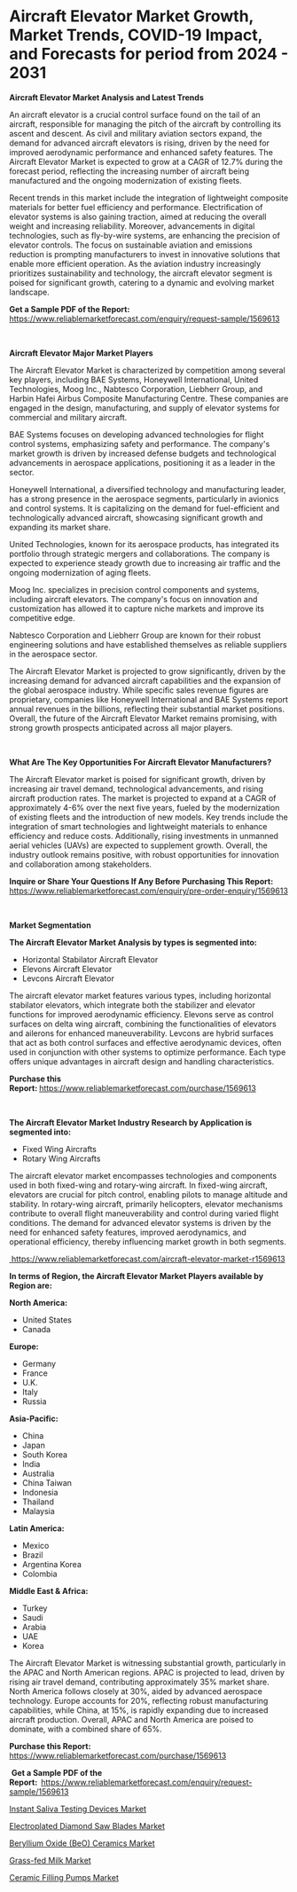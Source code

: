 <p><h1>Aircraft Elevator Market Growth, Market Trends, COVID-19 Impact, and Forecasts for period from 2024 - 2031</h1></p><p><strong>Aircraft Elevator Market Analysis and Latest Trends</strong></p>
<p><p>An aircraft elevator is a crucial control surface found on the tail of an aircraft, responsible for managing the pitch of the aircraft by controlling its ascent and descent. As civil and military aviation sectors expand, the demand for advanced aircraft elevators is rising, driven by the need for improved aerodynamic performance and enhanced safety features. The Aircraft Elevator Market is expected to grow at a CAGR of 12.7% during the forecast period, reflecting the increasing number of aircraft being manufactured and the ongoing modernization of existing fleets.</p><p>Recent trends in this market include the integration of lightweight composite materials for better fuel efficiency and performance. Electrification of elevator systems is also gaining traction, aimed at reducing the overall weight and increasing reliability. Moreover, advancements in digital technologies, such as fly-by-wire systems, are enhancing the precision of elevator controls. The focus on sustainable aviation and emissions reduction is prompting manufacturers to invest in innovative solutions that enable more efficient operation. As the aviation industry increasingly prioritizes sustainability and technology, the aircraft elevator segment is poised for significant growth, catering to a dynamic and evolving market landscape.</p></p>
<p><strong>Get a Sample PDF of the Report:&nbsp;</strong> <a href="https://www.reliablemarketforecast.com/enquiry/request-sample/1569613?utm_campaign=1741&utm_medium=2&utm_source=Github&utm_content=ia&utm_term=14102024&utm_id=aircraft-elevator">https://www.reliablemarketforecast.com/enquiry/request-sample/1569613</a></p>
<p>&nbsp;</p>
<p><strong>Aircraft Elevator Major Market Players</strong></p>
<p><p>The Aircraft Elevator Market is characterized by competition among several key players, including BAE Systems, Honeywell International, United Technologies, Moog Inc., Nabtesco Corporation, Liebherr Group, and Harbin Hafei Airbus Composite Manufacturing Centre. These companies are engaged in the design, manufacturing, and supply of elevator systems for commercial and military aircraft.</p><p>BAE Systems focuses on developing advanced technologies for flight control systems, emphasizing safety and performance. The company's market growth is driven by increased defense budgets and technological advancements in aerospace applications, positioning it as a leader in the sector.</p><p>Honeywell International, a diversified technology and manufacturing leader, has a strong presence in the aerospace segments, particularly in avionics and control systems. It is capitalizing on the demand for fuel-efficient and technologically advanced aircraft, showcasing significant growth and expanding its market share.</p><p>United Technologies, known for its aerospace products, has integrated its portfolio through strategic mergers and collaborations. The company is expected to experience steady growth due to increasing air traffic and the ongoing modernization of aging fleets.</p><p>Moog Inc. specializes in precision control components and systems, including aircraft elevators. The company's focus on innovation and customization has allowed it to capture niche markets and improve its competitive edge.</p><p>Nabtesco Corporation and Liebherr Group are known for their robust engineering solutions and have established themselves as reliable suppliers in the aerospace sector.</p><p>The Aircraft Elevator Market is projected to grow significantly, driven by the increasing demand for advanced aircraft capabilities and the expansion of the global aerospace industry. While specific sales revenue figures are proprietary, companies like Honeywell International and BAE Systems report annual revenues in the billions, reflecting their substantial market positions. Overall, the future of the Aircraft Elevator Market remains promising, with strong growth prospects anticipated across all major players.</p></p>
<p>&nbsp;</p>
<p><strong>What Are The Key Opportunities For Aircraft Elevator Manufacturers?</strong></p>
<p><p>The Aircraft Elevator market is poised for significant growth, driven by increasing air travel demand, technological advancements, and rising aircraft production rates. The market is projected to expand at a CAGR of approximately 4-6% over the next five years, fueled by the modernization of existing fleets and the introduction of new models. Key trends include the integration of smart technologies and lightweight materials to enhance efficiency and reduce costs. Additionally, rising investments in unmanned aerial vehicles (UAVs) are expected to supplement growth. Overall, the industry outlook remains positive, with robust opportunities for innovation and collaboration among stakeholders.</p></p>
<p><strong>Inquire or Share Your Questions If Any Before Purchasing This Report:</strong> <a href="https://www.reliablemarketforecast.com/enquiry/pre-order-enquiry/1569613?utm_campaign=1741&utm_medium=2&utm_source=Github&utm_content=ia&utm_term=14102024&utm_id=aircraft-elevator">https://www.reliablemarketforecast.com/enquiry/pre-order-enquiry/1569613</a></p>
<p>&nbsp;</p>
<p><strong>Market Segmentation</strong></p>
<p><strong>The Aircraft Elevator Market Analysis by types is segmented into:</strong></p>
<p><ul><li>Horizontal Stabilator Aircraft Elevator</li><li>Elevons Aircraft Elevator</li><li>Levcons Aircraft Elevator</li></ul></p>
<p><p>The aircraft elevator market features various types, including horizontal stabilator elevators, which integrate both the stabilizer and elevator functions for improved aerodynamic efficiency. Elevons serve as control surfaces on delta wing aircraft, combining the functionalities of elevators and ailerons for enhanced maneuverability. Levcons are hybrid surfaces that act as both control surfaces and effective aerodynamic devices, often used in conjunction with other systems to optimize performance. Each type offers unique advantages in aircraft design and handling characteristics.</p></p>
<p><strong>Purchase this Report:&nbsp;</strong><a href="https://www.reliablemarketforecast.com/purchase/1569613?utm_campaign=1741&utm_medium=2&utm_source=Github&utm_content=ia&utm_term=14102024&utm_id=aircraft-elevator">https://www.reliablemarketforecast.com/purchase/1569613</a></p>
<p>&nbsp;</p>
<p><strong>The Aircraft Elevator Market Industry Research by Application is segmented into:</strong></p>
<p><ul><li>Fixed Wing Aircrafts</li><li>Rotary Wing Aircrafts</li></ul></p>
<p><p>The aircraft elevator market encompasses technologies and components used in both fixed-wing and rotary-wing aircraft. In fixed-wing aircraft, elevators are crucial for pitch control, enabling pilots to manage altitude and stability. In rotary-wing aircraft, primarily helicopters, elevator mechanisms contribute to overall flight maneuverability and control during varied flight conditions. The demand for advanced elevator systems is driven by the need for enhanced safety features, improved aerodynamics, and operational efficiency, thereby influencing market growth in both segments.</p></p>
<p><a href="https://www.reliablemarketforecast.com/aircraft-elevator-market-r1569613?utm_campaign=1741&utm_medium=2&utm_source=Github&utm_content=ia&utm_term=14102024&utm_id=aircraft-elevator">&nbsp;https://www.reliablemarketforecast.com/aircraft-elevator-market-r1569613</a></p>
<p><strong>In terms of Region, the Aircraft Elevator Market Players available by Region are:</strong></p>
<p>
    <p> <strong> North America: </strong>
        <ul>
            <li>United States</li>
            <li>Canada</li>
        </ul>
        </p> 
    <p> <strong> Europe: </strong>
        <ul>
            <li>Germany</li>
            <li>France</li>
            <li>U.K.</li>
            <li>Italy</li>
            <li>Russia</li>
        </ul>
        </p> 
    <p> <strong> Asia-Pacific: </strong>
        <ul>
            <li>China</li>
            <li>Japan</li>
            <li>South Korea</li>
            <li>India</li>
            <li>Australia</li>
            <li>China Taiwan</li>
            <li>Indonesia</li>
            <li>Thailand</li>
            <li>Malaysia</li>
        </ul>
        </p> 
    <p> <strong> Latin America: </strong>
        <ul>
            <li>Mexico</li>
            <li>Brazil</li>
            <li>Argentina Korea</li>
            <li>Colombia</li>
        </ul>
        </p> 
    <p> <strong> Middle East & Africa: </strong>
        <ul>
            <li>Turkey</li>
            <li>Saudi</li>
            <li>Arabia</li>
            <li>UAE</li>
            <li>Korea</li>
        </ul>
    </p>
    </p>
<p><p>The Aircraft Elevator Market is witnessing substantial growth, particularly in the APAC and North American regions. APAC is projected to lead, driven by rising air travel demand, contributing approximately 35% market share. North America follows closely at 30%, aided by advanced aerospace technology. Europe accounts for 20%, reflecting robust manufacturing capabilities, while China, at 15%, is rapidly expanding due to increased aircraft production. Overall, APAC and North America are poised to dominate, with a combined share of 65%.</p></p>
<p><strong>Purchase this Report: </strong><a href="https://www.reliablemarketforecast.com/purchase/1569613?utm_campaign=1741&utm_medium=2&utm_source=Github&utm_content=ia&utm_term=14102024&utm_id=aircraft-elevator">https://www.reliablemarketforecast.com/purchase/1569613</a></p>
<p>&nbsp;<strong>Get a Sample PDF of the Report:&nbsp;&nbsp;</strong><a href="https://www.reliablemarketforecast.com/enquiry/request-sample/1569613?utm_campaign=1741&utm_medium=2&utm_source=Github&utm_content=ia&utm_term=14102024&utm_id=aircraft-elevator">https://www.reliablemarketforecast.com/enquiry/request-sample/1569613</a></p>
<p><strong></strong></p>
<p><p><a href="https://www.linkedin.com/pulse/instant-saliva-testing-devices-market-industry-landscape-obk8c?trk=public_post_embed_feed-article-content&utm_campaign=1741&utm_medium=2&utm_source=Github&utm_content=ia&utm_term=14102024&utm_id=aircraft-elevator">Instant Saliva Testing Devices Market</a></p><p><a href="https://www.linkedin.com/pulse/global-electroplated-diamond-saw-blades-market-landscape-qixvc?trk=public_post_embed_feed-article-content&utm_campaign=1741&utm_medium=2&utm_source=Github&utm_content=ia&utm_term=14102024&utm_id=aircraft-elevator">Electroplated Diamond Saw Blades Market</a></p><p><a href="https://www.linkedin.com/pulse/global-beryllium-oxide-beo-ceramics-market-landscape-future-oh4mc?trk=public_post_embed_feed-article-content&utm_campaign=1741&utm_medium=2&utm_source=Github&utm_content=ia&utm_term=14102024&utm_id=aircraft-elevator">Beryllium Oxide (BeO) Ceramics Market</a></p><p><a href="https://www.linkedin.com/pulse/global-grass-fed-milk-market-opportunities-forecast-period-from-lf1ye?trk=public_post_embed_feed-article-content&utm_campaign=1741&utm_medium=2&utm_source=Github&utm_content=ia&utm_term=14102024&utm_id=aircraft-elevator">Grass-fed Milk Market</a></p><p><a href="https://www.linkedin.com/pulse/competitive-intelligence-ceramic-filling-pumps-market-key-jocic?trk=public_post_embed_feed-article-content&utm_campaign=1741&utm_medium=2&utm_source=Github&utm_content=ia&utm_term=14102024&utm_id=aircraft-elevator">Ceramic Filling Pumps Market</a></p></p>
